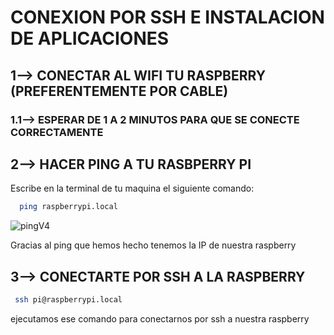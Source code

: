 # CONEXION POR SSH E INSTALACION DE APLICACIONES

## 1--> CONECTAR AL WIFI TU RASPBERRY (PREFERENTEMENTE POR CABLE)

### 1.1--> ESPERAR DE 1 A 2 MINUTOS PARA QUE SE CONECTE CORRECTAMENTE

## 2--> HACER PING A TU RASBPERRY PI

Escribe en la terminal de tu maquina el siguiente comando:

``` bash
  ping raspberrypi.local
```
![pingV4](https://github.com/user-attachments/assets/96f2094d-f108-4a04-bd2d-b7c8e605eb1b)

Gracias al ping que hemos hecho tenemos la IP de nuestra raspberry

## 3--> CONECTARTE POR SSH A LA RASPBERRY

``` bash
 ssh pi@raspberrypi.local
```

ejecutamos ese comando para conectarnos por ssh a nuestra raspberry

